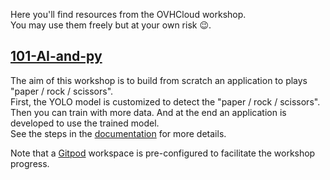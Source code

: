 Here you'll find resources from the OVHCloud workshop.  
You may use them freely but at your own risk 😉.

## [101-AI-and-py](./101-AI-and-py/)

The aim of this workshop is to build from scratch an application to plays "paper / rock / scissors".  
First, the YOLO model is customized to detect the "paper / rock / scissors".
Then you can train with more data.
And at the end an application is developed to use the trained model.  
See the steps in the [documentation](./101-AI-and-py/README.md) for more details.

Note that a [Gitpod](https://gitpod.io/) workspace is pre-configured to facilitate the workshop progress.